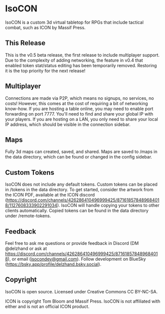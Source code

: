 # IsoCON

IsoCON is a custom 3d virtual tabletop for RPGs that include tactical combat, such as ICON by Massif Press.

## This Release
This is the v0.5 beta release, the first release to include multiplayer support. Due to the complexity of adding networking, the feature in v0.4 that enabled token stat/status editing has been temporarily removed. Restoring it is the top priority for the next release!

## Multiplayer
Connections are made via P2P, which means no signups, no services, no costs! However, this comes at the cost of requiring a bit of networking know-how. If you are hosting a table online, you may need to enable port forwarding on port 7777. You'll need to find and share your global IP with your players. If you are hosting on a LAN, you only need to share your local IP address, which should be visible in the connection sidebar.

## Maps
Fully 3d maps can created, saved, and shared. Maps are saved to /maps in the data directory, which can be found or changed in the config sidebar.

## Custom Tokens
IsoCON does not include any default tokens. Custom tokens can be placed in /tokens in the data directory. To get started, consider the artwork from the ICON PDF, available at the ICON discord (https://discord.com/channels/426286410496999425/871618578489684018/1127608333902291034). IsoCON will handle copying your tokens to other clients automatically. Copied tokens can be found in the data directory under /remote-tokens.

## Feedback
Feel free to ask me questions or provide feedback in Discord (DM @delzhand or ask at https://discord.com/channels/426286410496999425/871618578489684018), or email (isocondev@gmail.com). Follow development on BlueSky (https://bsky.app/profile/delzhand.bsky.social).

## Copyright
IsoCON is open source. Licensed under Creative Commons CC BY-NC-SA.

ICON is copyright Tom Bloom and Massif Press. IsoCON is not affiliated with either and is not an official ICON product.
